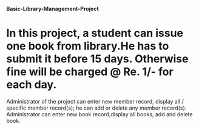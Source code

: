 **Basic-Library-Management-Project**

# In this project, a student can issue one book from library.He has to submit it before 15 days. Otherwise fine will be charged @ Re. 1/- for each day.
Administrator of the project can enter new member record, display all / specific member record(s); he can add or delete any member record(s).
Administrator can enter new book record,display all books, add and delete book.
